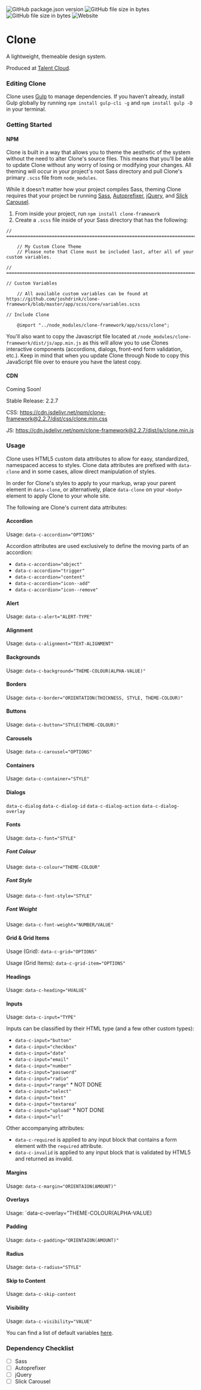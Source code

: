 ![GitHub package.json version](https://img.shields.io/github/package-json/v/joshdrink/clone-framework.svg)
![GitHub file size in bytes](https://img.shields.io/github/size/joshdrink/clone-framework/dist/css/clone.min.css.svg?label=CDN%20CSS)
![GitHub file size in bytes](https://img.shields.io/github/size/joshdrink/clone-framework/dist/js/clone.min.js.svg?label=CDN%20JS)
![Website](https://img.shields.io/website/http/clone-documentation.s3-website.ca-central-1.amazonaws.com.svg?down_message=Docs%20Down&up_message=Visit%20Docs)

# Clone

A lightweight, themeable design system.

Produced at [Talent Cloud](https://talent.canada.ca/).

### Editing Clone

Clone uses [Gulp](https://gulpjs.com/) to manage dependencies. If you haven't already, install Gulp globally by running `npm install gulp-cli -g` and `npm install gulp -D` in your terminal.

### Getting Started

#### NPM

Clone is built in a way that allows you to theme the aesthetic of the system without the need to alter Clone's source files. This means that you'll be able to update Clone without any worry of losing or modifying your changes. All theming will occur in your project's root Sass directory and pull Clone's primary `.scss` file from `node_modules`.

While it doesn't matter how your project compiles Sass, theming Clone requires that your project be running [Sass](https://sass-lang.com/), [Autoprefixer](https://github.com/postcss/autoprefixer), [jQuery](https://jquery.com/), and [Slick Carousel](http://kenwheeler.github.io/slick/).

1. From inside your project, run `npm install clone-framework`
2. Create a `.scss` file inside of your Sass directory that has the following:

```
// =============================================================================

    // My Custom Clone Theme
    // Please note that Clone must be included last, after all of your custom variables.

// =============================================================================

// Custom Variables

    // All available custom variables can be found at https://github.com/joshdrink/clone-framework/blob/master/app/scss/core/variables.scss

// Include Clone

    @import "../node_modules/clone-framework/app/scss/clone";

```

You'll also want to copy the Javascript file located at `/node_modules/clone-framework/dist/js/app.min.js` as this will allow you to use Clones interactive components (accordions, dialogs, front-end form validation, etc.). Keep in mind that when you update Clone through Node to copy this JavaScript file over to ensure you have the latest copy.

#### CDN

Coming Soon!

Stable Release: 2.2.7

CSS: https://cdn.jsdelivr.net/npm/clone-framework@2.2.7/dist/css/clone.min.css

JS: https://cdn.jsdelivr.net/npm/clone-framework@2.2.7/dist/js/clone.min.js

### Usage

Clone uses HTML5 custom data attributes to allow for easy, standardized, namespaced access to styles. Clone data attributes are prefixed with `data-clone` and in some cases, allow direct manipulation of styles.

In order for Clone's styles to apply to your markup, wrap your parent element in `data-clone`, or alternatively, place `data-clone` on your `<body>` element to apply Clone to your whole site.

The following are Clone's current data attributes:

#### Accordion

Usage: `data-c-accordion="OPTIONS"`

Accordion attributes are used exclusively to define the moving parts of an accordion:
- `data-c-accordion="object"`
- `data-c-accordion="trigger"`
- `data-c-accordion="content"`
- `data-c-accordion="icon--add"`
- `data-c-accordion="icon--remove"`

#### Alert

Usage: `data-c-alert="ALERT-TYPE"`

#### Alignment

Usage: `data-c-alignment="TEXT-ALIGNMENT"`

#### Backgrounds

Usage: `data-c-background="THEME-COLOUR(ALPHA-VALUE)"`

#### Borders

Usage: `data-c-border="ORIENTATION(THICKNESS, STYLE, THEME-COLOUR)"`

#### Buttons

Usage: `data-c-button="STYLE(THEME-COLOUR)"`

#### Carousels

Usage: `data-c-carousel="OPTIONS"`

#### Containers

Usage: `data-c-container="STYLE"`

#### Dialogs

`data-c-dialog`
`data-c-dialog-id`
`data-c-dialog-action`
`data-c-dialog-overlay`

#### Fonts

Usage: `data-c-font="STYLE"`

##### Font Colour

Usage: `data-c-colour="THEME-COLOUR"`

##### Font Style

Usage: `data-c-font-style="STYLE"`

##### Font Weight

Usage: `data-c-font-weight="NUMBER/VALUE"`

#### Grid & Grid Items

Usage (Grid): `data-c-grid="OPTIONS"`

Usage (Grid Items): `data-c-grid-item="OPTIONS"`

#### Headings

Usage: `data-c-heading="HVALUE"`

#### Inputs

Usage: `data-c-input="TYPE"`

Inputs can be classified by their HTML type (and a few other custom types):
- `data-c-input="button"`
- `data-c-input="checkbox"`
- `data-c-input="date"`
- `data-c-input="email"`
- `data-c-input="number"`
- `data-c-input="password"`
- `data-c-input="radio"`
- `data-c-input="range"` * NOT DONE
- `data-c-input="select"`
- `data-c-input="text"`
- `data-c-input="textarea"`
- `data-c-input="upload"` * NOT DONE
- `data-c-input="url"`

Other accompanying attributes:
- `data-c-required` is applied to any input block that contains a form element with the `required` attribute.
- `data-c-invalid` is applied to any input block that is validated by HTML5 and returned as invalid.

#### Margins

Usage: `data-c-margin="ORIENTAION(AMOUNT)"`

#### Overlays

Usage: `data-c-overlay="THEME-COLOUR(ALPHA-VALUE)

#### Padding

Usage: `data-c-padding="ORIENTAION(AMOUNT)"`

#### Radius

Usage: `data-c-radius="STYLE"`

#### Skip to Content

Usage: `data-c-skip-content`

#### Visibility

Usage: `data-c-visibility="VALUE"`

You can find a list of default variables [here](https://github.com/joshdrink/Clone/blob/dev/app/scss/core/_defaults.scss).

### Dependency Checklist

- [ ] Sass
- [ ] Autoprefixer
- [ ] jQuery
- [ ] Slick Carousel
